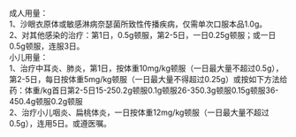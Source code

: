 成人用量：  
1、沙眼衣原体或敏感淋病奈瑟菌所致性传播疾病，仅需单次口服本品1.0g。  
2、对其他感染的治疗：第1日，0.5g顿服，第2-5日，一日0.25g顿服；或一日0.5g顿服，连服3日。  
小儿用量：  
1、治疗中耳炎、肺炎，第1日，按体重10mg/kg顿服（一日最大量不超过0.5g），第2-5日，每日按体重5mg/kg顿服（一日最大量不得超过0.25g）或按如下方法给药：体重/kg首日第2-5日15-250.2g顿服0.1g顿服26-350.3g顿服0.15g顿服36-450.4g顿服0.2g顿服  
2、治疗小儿咽炎、扁桃体炎，一日按体重12mg/kg顿服（一日最大量不超过0.5g），连用5日。或遵医嘱。